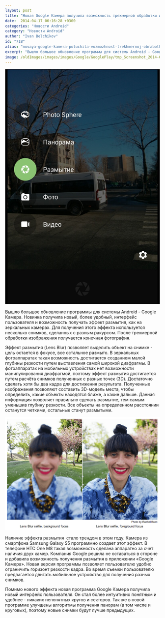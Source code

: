 ```yaml
---
layout: post
title: "Новая Google Камера получила возможность трехмерной обработки изображения для получения эффекта Lens Blur"
date:  2014-04-17 06:16:28 +0300
categories: "Новости Android"
category: "Новости Android"
author: "Ivan Belchikov"
id: "718"
alias: "novaya-google-kamera-poluchila-vozmozhnost-trekhmernoj-obrabotki-izobrazheniya-dlya-polucheniya-effekta-lens-blur"
excerpt: "Вышло большое обновление программы для системы Android - Google Камера. Новинка получила новый, более удобный, интерфейс пользователя и возможность получать эффект размытия, как на зеркальных камерах. Для получения этого эффекта используется несколько снимков, сделанных с разным ракурсом. После трехмерной обработки изображения получается конечная фотография."
image: /oldImages/images/images/Google/GooglePlay/tmp_Screenshot_2014-04-17-08-33-3721133362554.jpg
---
```

<img  src="/oldImages/images/images/Google/GooglePlay/tmp_Screenshot_2014-04-17-08-33-3721133362554.jpg" alt="Размытие в новой  Google Камере" />

Вышло большое обновление программы для системы Android - Google Камера. Новинка получила новый, более удобный, интерфейс пользователя и возможность получать эффект размытия, как на зеркальных камерах. Для получения этого эффекта используется несколько снимков, сделанных с разным ракурсом. После трехмерной обработки изображения получается конечная фотография.


Эффект размытия (Lens Blur) позволяет выделить объект на снимке - цель остается в фокусе, все остальное размыто. В зеркальных фотоаппаратах такая возможность достигается созданием малой глубины резкости путем выставления самой широкой диафрагмы. В фотоаппаратах на мобильных устройствах нет возможности манипулирования диафрагмой, поэтому эффект размытия достигается путем расчёта снимков полученных с разных точек (3D). Достаточно сделать хотя бы два кадра для достижения результата. Полученные изображения позволяют составить 3D-модель места, чтобы определить, какие объекты находятся ближе, а какие дальше. Данная информация позволяет правильно сделать размытие, тем самым уменьшив глубину резкости. Все объекты на определенном расстоянии останутся четкими, остальные станут размытыми.

<img  src="/oldImages/images/images/Google/GooglePlay/tmp_id47661466_img_1-543782430.png" alt="Эффект сглаживания" />

Наличие эффекта размытия  стало трендом в этом году. Камера из смартфона Samsung Galaxy S5 программно создает этот эффект. В телефоне HTC One M8 такая возможность сделана аппаратно за счет наличия двух камер. Компания Google решила не оставаться в стороне и добавила возможность получения размытия в приложении «Google Камера». Новая версия программы позволяет пользователю удобно ограничить горизонт резкости кадра. Во время съемки пользователю предлагается двигать мобильное устройство для получения разных снимков.

Помимо нового эффекта новая программа Google Камера получила новый интерфейс пользователя. Он стал более интуитивно понятным и удобнее - никаких непонятных кругов и секторов. Так же в новой программе улучшены алгоритмы получения панорам (в том числе и круговых), поэтому новые снимки будут лучше предыдущих.

